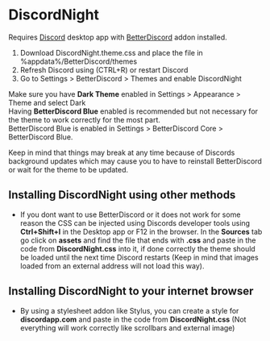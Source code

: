 # DiscordNight

Requires [Discord](https://discordapp.com/) desktop app with [BetterDiscord](https://betterdiscord.net/home/) addon installed.

1. Download DiscordNight.theme.css and place the file in %appdata%/BetterDiscord/themes
2. Refresh Discord using (CTRL+R) or restart Discord
3. Go to Settings > BetterDiscord > Themes and enable DiscordNight

Make sure you have **Dark Theme** enabled in Settings > Appearance > Theme and select Dark  
      Having **BetterDiscord Blue** enabled is recommended but not necessary for the theme to work correctly for the most part.  
      BetterDiscord Blue is enabled in Settings > BetterDiscord Core > BetterDiscord Blue.  

Keep in mind that things may break at any time because of Discords background updates which may cause you to have to reinstall BetterDiscord or wait for the theme to be updated.

## Installing DiscordNight using other methods
- If you dont want to use BetterDiscord or it does not work for some reason the CSS can be injected using Discords developer tools using **Ctrl+Shift+I** in the Desktop app or F12 in the browser. In the **Sources** tab go click on **assets** and find the file that ends with **.css** and paste in the code from **DiscordNight.css** into it, if done correctly the theme should be loaded until the next time Discord restarts (Keep in mind that images loaded from an external address will not load this way).

## Installing DiscordNight to your internet browser
- By using a stylesheet addon like Stylus, you can create a style for **discordapp.com** and paste in the code from **DiscordNight.css** (Not everything will work correctly like scrollbars and external image)